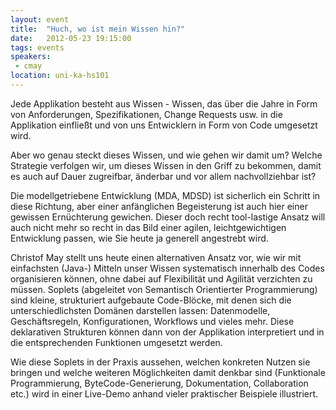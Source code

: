 ```yaml
---
layout: event
title:  "Huch, wo ist mein Wissen hin?"
date:   2012-05-23 19:15:00
tags: events
speakers:
 - cmay
location: uni-ka-hs101
---
```


Jede Applikation besteht aus Wissen - Wissen, das über die Jahre in Form von Anforderungen, Spezifikationen, Change Requests usw. in die Applikation einfließt und von uns Entwicklern in Form von Code umgesetzt wird.

Aber wo genau steckt dieses Wissen, und wie gehen wir damit um? Welche Strategie verfolgen wir, um dieses Wissen in den Griff zu bekommen, damit es auch auf Dauer zugreifbar, änderbar und vor allem nachvollziehbar ist?

Die modellgetriebene Entwicklung (MDA, MDSD) ist sicherlich ein Schritt in diese Richtung, aber einer anfänglichen Begeisterung ist auch hier einer gewissen Ernüchterung gewichen. Dieser doch recht tool-lastige Ansatz will auch nicht mehr so recht in das Bild einer agilen, leichtgewichtigen Entwicklung passen, wie Sie heute ja generell angestrebt wird.

Christof May stellt uns heute einen alternativen Ansatz vor, wie wir mit einfachsten (Java-) Mitteln unser Wissen systematisch innerhalb des Codes organisieren können, ohne dabei auf Flexibilität und Agilität verzichten zu müssen. Soplets (abgeleitet von Semantisch Orientierter Programmierung) sind kleine, strukturiert aufgebaute Code-Blöcke, mit denen sich die unterschiedlichsten Domänen darstellen lassen: Datenmodelle, Geschäftsregeln, Konfigurationen, Workflows und vieles mehr. Diese deklarativen Strukturen können dann von der Applikation interpretiert und in die entsprechenden Funktionen umgesetzt werden.

Wie diese Soplets in der Praxis aussehen, welchen konkreten Nutzen sie bringen und welche weiteren Möglichkeiten damit denkbar sind (Funktionale Programmierung, ByteCode-Generierung, Dokumentation, Collaboration etc.) wird in einer Live-Demo anhand vieler praktischer Beispiele illustriert.